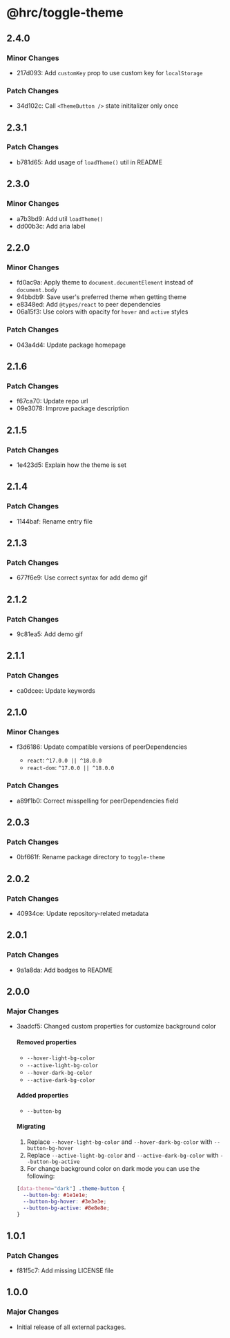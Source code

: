 # @hrc/toggle-theme

## 2.4.0

### Minor Changes

- 217d093: Add `customKey` prop to use custom key for `localStorage`

### Patch Changes

- 34d102c: Call `<ThemeButton />` state inititalizer only once

## 2.3.1

### Patch Changes

- b781d65: Add usage of `loadTheme()` util in README

## 2.3.0

### Minor Changes

- a7b3bd9: Add util `loadTheme()`
- dd00b3c: Add aria label

## 2.2.0

### Minor Changes

- fd0ac9a: Apply theme to `document.documentElement` instead of `document.body`
- 94bbdb9: Save user's preferred theme when getting theme
- e8348ed: Add `@types/react` to peer dependencies
- 06a15f3: Use colors with opacity for `hover` and `active` styles

### Patch Changes

- 043a4d4: Update package homepage

## 2.1.6

### Patch Changes

- f67ca70: Update repo url
- 09e3078: Improve package description

## 2.1.5

### Patch Changes

- 1e423d5: Explain how the theme is set

## 2.1.4

### Patch Changes

- 1144baf: Rename entry file

## 2.1.3

### Patch Changes

- 677f6e9: Use correct syntax for add demo gif

## 2.1.2

### Patch Changes

- 9c81ea5: Add demo gif

## 2.1.1

### Patch Changes

- ca0dcee: Update keywords

## 2.1.0

### Minor Changes

- f3d6186: Update compatible versions of peerDependencies

  - `react`: `^17.0.0 || ^18.0.0`
  - `react-dom`: `^17.0.0 || ^18.0.0`

### Patch Changes

- a89f1b0: Correct misspelling for peerDependencies field

## 2.0.3

### Patch Changes

- 0bf661f: Rename package directory to `toggle-theme`

## 2.0.2

### Patch Changes

- 40934ce: Update repository-related metadata

## 2.0.1

### Patch Changes

- 9a1a8da: Add badges to README

## 2.0.0

### Major Changes

- 3aadcf5: Changed custom properties for customize background color

  #### Removed properties

  - `--hover-light-bg-color`
  - `--active-light-bg-color`
  - `--hover-dark-bg-color`
  - `--active-dark-bg-color`

  #### Added properties

  - `--button-bg`

  #### Migrating

  1. Replace `--hover-light-bg-color` and `--hover-dark-bg-color` with `--button-bg-hover`
  2. Replace `--active-light-bg-color` and `--active-dark-bg-color` with `--button-bg-active`
  3. For change background color on dark mode you can use the following:

  ```css
  [data-theme="dark"] .theme-button {
    --button-bg: #1e1e1e;
    --button-bg-hover: #3e3e3e;
    --button-bg-active: #8e8e8e;
  }
  ```

## 1.0.1

### Patch Changes

- f81f5c7: Add missing LICENSE file

## 1.0.0

### Major Changes

- Initial release of all external packages.
